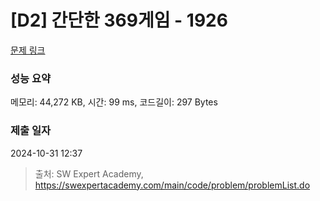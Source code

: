 # [D2] 간단한 369게임 - 1926 

[문제 링크](https://swexpertacademy.com/main/code/problem/problemDetail.do?contestProbId=AV5PTeo6AHUDFAUq) 

### 성능 요약

메모리: 44,272 KB, 시간: 99 ms, 코드길이: 297 Bytes

### 제출 일자

2024-10-31 12:37



> 출처: SW Expert Academy, https://swexpertacademy.com/main/code/problem/problemList.do